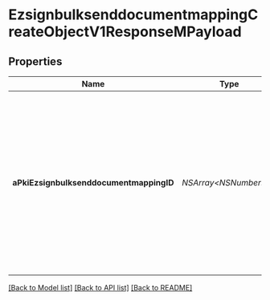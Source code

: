 # EzsignbulksenddocumentmappingCreateObjectV1ResponseMPayload

## Properties
Name | Type | Description | Notes
------------ | ------------- | ------------- | -------------
**aPkiEzsignbulksenddocumentmappingID** | **NSArray&lt;NSNumber*&gt;*** | An array of unique IDs representing the object that were requested to be created.  They are returned in the same order as the array containing the objects to be created that was sent in the request. | 

[[Back to Model list]](../README.md#documentation-for-models) [[Back to API list]](../README.md#documentation-for-api-endpoints) [[Back to README]](../README.md)


